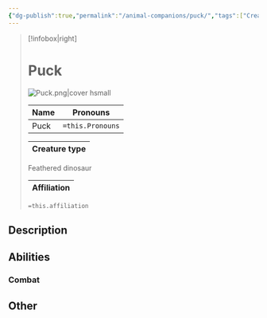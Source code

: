 ```yaml
---
{"dg-publish":true,"permalink":"/animal-companions/puck/","tags":["Creature"]}
---
```



> [!infobox|right]
> # Puck
> ![Puck.png|cover hsmall](/img/user/Images/Creatures/Puck.png)
> 
> Name | Pronouns |
> ---|---|
> Puck | `=this.Pronouns` |
> 
> Creature type |
> ---|
> Feathered dinosaur
> 
> Affiliation |
> ---|
> `=this.affiliation`





## Description

## Abilities 

### Combat

## Other


